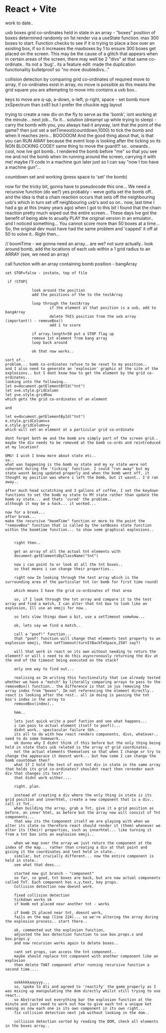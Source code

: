 # React + Vite

work to date..

uxb boxes grid co-ordinates held in state in an array - "boxes"
position of boxes determined randomly on 1st render via a useState function. max 300 boxes to start. Function checks to see if it is trying to place a box over an existing box, if so it increases the maxboxes by 1 to ensure 300 boxes get placed on the screen.
This may be the cause of a glitch that appears when in certain areas of the screen, there may well be 2 "divs" at that same co-ordinate..
Its not a 'bug'.. its a feature 
 edit: made the duplication functionality bulletproof so "no more doubledivs..."

collision detection by comparing grid co-ordinates of required move to array, if co-ordinates exist in array, no move is possible as this means the grid square you are attempting to move into contains a uxb box..

keys to move are q-up, a-down, o-left, p-right, space - set bomb
more zxSpectrum than zx81 but I prefer the chuckie egg layout 

trying to create a new div on the fly to serve as the 'bomb', isnt working at the minute... next job... fix it...
solution (dreampt up while trying to sleep) - carry the bomb with you, you always had it anyway, isnt that the point of the game? then just set a setTimeout(countdown,1000) to tick the bomb and when it reaches zero... BOOOOOM 
And the good thing about that, is that you can RUN AWAY because the event loop is looking after the ticking so its NON BLOCKING CODE!!
same thing to move the guard!!!
so.. onwards..
cool, now Ive got  bomb.. I rendered the bomb before "me" so that you see me and not the bomb when Im running around the screen, carrying it with me!
maybe I'll code in a machine gun later just so I can say "now I too have a machine gun"...

countdown set and working (press space to 'set' the bomb)

now for the tricky bit, gonna have to pseudocode this one...
We need a recursive function (do we?) yes probably - weve gotta set the bomb off.. and the idea is that a chain reaction occurs that sets off the neighbouring uxb's which in turn set off neighbouring uxb's and so on..
now, last time I had a go at this (many years ago) when I got to this bit I found that the chain reaction pretty much wiped out the entire screen...
These days Ive got the benefit of being able to acually PLAY the original version in an emulator.. and I noticed something...
You cannot score more than 50 boxes at a time...
So, the original dev must have had the same problem and 'capped' it off at 50 to solve it..
Right then...

//  boomTime - we gonna need an array... are we? not sure actually..
look around bomb, add the locations of each uxb within a 1 grid radius to an ARRAY (see, we need an array)

call function with an array containing bomb position - bangArray

    set STOP=false - instate, top of file
    
     if !STOP{
                
                look around the position
                add the positions of the to the testArray

                loop through the testArray
                        if the element at that position is a uxb, add to bangArray
                        delete THIS position from the uxb array (important!) - removeBox()
                        add 1 to score
                        
                if array.length>50 put a STOP flag up
                remove 1st element from bang array
                loop back around

                ok that now works..
    
    sort of..
    problem... bomb co-ordinates refuse to be reset to my position..
    and I also need to generate an 'explosion' graphic at the site of the explosions.. but I dont know how to get the element by the grid co-ordinates..
    looking into the following..
    let e=document.getElementBYId("tnt")
    let x=e.style.gridColumn
    let y=e.style.gridRow
    which gets the grid co-ordinates of an element

    and

    let e=document.getElementById("tnt")
    e.style.gridColumn=x
    e.style.gridColumn=y
    which will set an element at a particular grid co-ordinate

    dont forget both me and the bomb are simply part of the screen grid.. maybe the div needs to be removed at the bomb co-ords and reintroduced at my location?

    OMG! I wish I knew more about state etc..
    so..
    what was happening is the bomb xy state and my xy state were not coherent during the 'ticking' function. I could "run away" but my state wasnt being updated properly and when the bomb went off, it thought my position was where i left the bomb, but it wasnt.. I'd ran away..

    after much head scratching and 3 gallons of coffee, I set the keydown functions to set the bomb xy state to MY state rather than update the bomb xy state... and thats 'cured' the problem..
    although it may be a hack... it worked...

    now for a break...
    after break...
    make the recursive "boomTime" function or more to the point the "removeBox" function that is called by the setBoxes state function within the boomtime function... to show some graphical explosions..


        right then..

        get an array of all the actual tnt elements with 
        document.getElementsByClassName("tnt")

        now i can point to or look at all the tnt boxes..
        so that means i can change their properties..
        
        right now Im looking through the test array which is the surrounding area of the particular tnt (or bomb for first time round)

        which means I have the grid co-ordinates of that area

        so, if I look through the tnt array and compare it to the test array and find a match, I can alter that tnt box to look like an explosion, Ill use an emoji for now..

        so lets slow things down a bit, use a setTimeout somwhow...

        ok, lets say we find a match..

        call a "poof!" function...
        that "poof! function will change that elements text property to an explosion emoji, then setTimeout(turnItBackToSpace,250? say?)

        will that work in react on its own without needing to return the element? or will i need to do this asyncronously returning the div at the end of the timeout being executed on the stack?

        only one way to find out...

        realising as Im writing this functionality that ive already tested whether we have a "match" by literally comparing arrays to pass to the removeBox() function.. the difference is that im jus removing the array index from "boxes", Im not referencing the element directly.. react is looking after the rest.. all im doing is passing the tnt box's index in the array to 
        removeBox(index)..

        hmm..

        lets just quick write a poof funtion and see what happens...
        i can pass to actual element itself to poof()...
        didnt work.. spectacular failure tbh..
        its all to do with how react renders components, divs, whatever.. need to do some homework...
        ok dunno why I didnt think if this before but the only thing being held in state thats uxb related is the array of grid coordinates..
        not the actual elements themselves so that when I change or try to change the appearace it doesnt work... but how come I can change the bomb countdown then?
        what If I hold the text of each tnt div in state in the same array that holds its grid co-ordinates? shouldnt react then rerender each div that changes its text?
        that didnt work either....

        right. plan.

        instead of creating a div where the only thing in state is its grid position and innerhtml, create a new component that is a div.. call it Tnt..
        when building the array, grab a Tnt, give it a grid position as before, an inner html, as before but the array now will consist of Tnt components...
        that way its the Component itself we are playing with when we alter its state so therefore react should render it (them) whenever we alter its (their) properties, such as innerhtml... like turning it from a tnt box into an explosion emoji..
        
        when we map over the array we just return the component at the index of the map... rather than creating a div at that point and giving it the coordinates and text held in state..
        similar, but crucially different... now the entire component is held in state..
        see what that does...

        started new git branch - "component"
        so far, so good, tnt boxes are back, but are now actual components called TnT. Each component has x,y,text, key props.
        Collision detection now doesnt work.

        fixed collision detection
        tickdown works ok
        if bomb not placed near another tnt - works

        if bomb IS placed near tnt, doesnt work,
        fails on the map (line 224)... so we're altering the array during the explosion process.. start there..

        ok, commented out the explosion function,
        adjusted the box detection function to use box.props.x and box.props.y
        and now recursion works again to delete boxes..        

        cant set props, can access the tnt component..
        maybe should replace tnt component with another component like an explosion
        then delete THAT component after running recursive function a second time....

      
        ookkkkkaayyyy...
        so, spoke to Ali and agreed to 'reactify' the game properly as I was mixing up manipulating the dom directly whilst still trying to use react..
        so Abstracted out everything bar the explosion function at the minute and just need to work out how to give each tnt a unique ket seeing as now each one is its own component in its own right...
        fix collision detection next job without looking in the dom..

        collision detection sorted by reading the DOM, check all elements in the boxes array..
        
        

        





